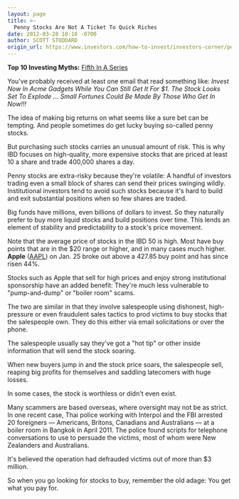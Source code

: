 ```yaml
---
layout: page
title: >-
  Penny Stocks Are Not A Ticket To Quick Riches
date: 2012-03-28 18:18 -0700
author: SCOTT STODDARD
origin_url: https://www.investors.com/how-to-invest/investors-corner/penny-stocks-no-pass-to-quick-riches/
---
```


**Top 10 Investing Myths:** [Fifth In A Series](http://news.investors.com/specialreport/604007/201203141812/top-10-investing-myths.aspx)

You've probably received at least one email that read something like: _Invest Now In Acme Gadgets While You Can Still Get It For \$1. The Stock Looks Set To Explode ... Small Fortunes Could Be Made By Those Who Get In Now!!!_

The idea of making big returns on what seems like a sure bet can be tempting. And people sometimes do get lucky buying so-called penny stocks.

But purchasing such stocks carries an unusual amount of risk. This is why IBD focuses on high-quality, more expensive stocks that are priced at least 10 a share and trade 400,000 shares a day.

Penny stocks are extra-risky because they're volatile: A handful of investors trading even a small block of shares can send their prices swinging wildly. Institutional investors tend to avoid such stocks because it's hard to build and exit substantial positions when so few shares are traded.

Big funds have millions, even billions of dollars to invest. So they naturally prefer to buy more liquid stocks and build positions over time. This lends an element of stability and predictability to a stock's price movement.

Note that the average price of stocks in the IBD 50 is high. Most have buy points that are in the \$20 range or higher, and in many cases much higher. **Apple** ([AAPL](https://research.investors.com/quote.aspx?symbol=AAPL)) on Jan. 25 broke out above a 427.85 buy point and has since risen 44%.

Stocks such as Apple that sell for high prices and enjoy strong institutional sponsorship have an added benefit: They're much less vulnerable to "pump-and-dump" or "boiler room" scams.

The two are similar in that they involve salespeople using dishonest, high-pressure or even fraudulent sales tactics to prod victims to buy stocks that the salespeople own. They do this either via email solicitations or over the phone.

The salespeople usually say they've got a "hot tip" or other inside information that will send the stock soaring.

When new buyers jump in and the stock price soars, the salespeople sell, reaping big profits for themselves and saddling latecomers with huge losses.

In some cases, the stock is worthless or didn't even exist.

Many scammers are based overseas, where oversight may not be as strict. In one recent case, Thai police working with Interpol and the FBI arrested 20 foreigners — Americans, Britons, Canadians and Australians — at a boiler room in Bangkok in April 2011. The police found scripts for telephone conversations to use to persuade the victims, most of whom were New Zealanders and Australians.

It's believed the operation had defrauded victims out of more than \$3 million.

So when you go looking for stocks to buy, remember the old adage: You get what you pay for.
